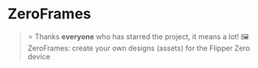 # ZeroFrames
> ⭐️ Thanks **everyone** who has starred the project, it means a lot!
🖼️ ZeroFrames: create your own designs (assets) for the Flipper Zero device
